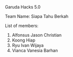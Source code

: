 Garuda Hacks 5.0

Team Name: Siapa Tahu Berkah

List of members:
1. Alfonsus Jason Christian
2. Koong Hiap
3. Ryu Ivan Wijaya
4. Vianca Vanesia Barhan
